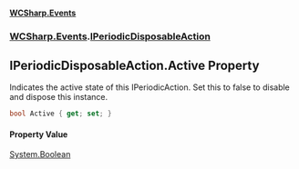 #### [WCSharp.Events](index.md 'index')
### [WCSharp.Events](WCSharp.Events.md 'WCSharp.Events').[IPeriodicDisposableAction](WCSharp.Events.IPeriodicDisposableAction.md 'WCSharp.Events.IPeriodicDisposableAction')

## IPeriodicDisposableAction.Active Property

Indicates the active state of this IPeriodicAction. Set this to false to disable and dispose this instance.

```csharp
bool Active { get; set; }
```

#### Property Value
[System.Boolean](https://docs.microsoft.com/en-us/dotnet/api/System.Boolean 'System.Boolean')